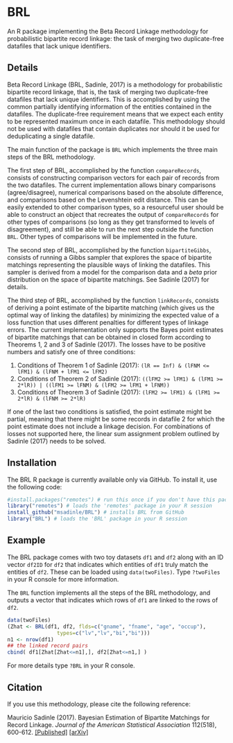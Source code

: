 # BRL

An R package implementing the Beta Record Linkage methodology for probabilistic bipartite record linkage: the task of merging two duplicate-free datafiles that lack unique identifiers.  


## Details	

Beta Record Linkage (BRL, Sadinle, 2017) is a methodology for probabilistic bipartite record linkage, that is, the task of merging two duplicate-free datafiles that lack unique identifiers.  This is accomplished by using the common partially identifying information 
		of the entities contained in the datafiles.  The duplicate-free requirement means that we expect each entity to be represented maximum once in 
		each datafile.  This methodology should not be used with datafiles that contain duplicates nor should it be used for deduplicating a single datafile.  
		
The main function of the package is `BRL` which implements the three main steps of the BRL methodology.

The first step of BRL, accomplished by the function `compareRecords`, consists of constructing comparison vectors for each pair of records from the two datafiles. The current implementation allows binary comparisons (agree/disagree), numerical comparisons based on the absolute difference, and comparisons based on the Levenshtein edit distance.  This can be easily extended to other comparison types, so a resourceful user should be able to construct an object that recreates the output of `compareRecords` for other types of comparisons (so long as they get transformed to levels of disagreement), and still be able to run the next step outside the function `BRL`.  Other types of comparisons will be implemented in the future.  

The second step of BRL, accomplished by the function `bipartiteGibbs`, consists of running a Gibbs sampler that explores the space of bipartite matchings 
 			representing the plausible ways of linking the datafiles.  This sampler is derived from a model for the comparison data and a _beta_ prior 
distribution on the space of bipartite matchings.  See Sadinle (2017) for details. 

The third step of BRL, accomplished by the function `linkRecords`, consists of deriving a point estimate of the bipartite matching 
		(which gives us the optimal way of linking the datafiles) 
			by minimizing the expected value of 
		a loss function that uses different penalties for different types of linkage errors.  The current implementation only supports the 
			Bayes point estimates of bipartite matchings that can be obtained in closed form according to Theorems 1, 2 and 3 of Sadinle (2017).
 			The losses have to be positive numbers and satisfy one of three conditions:

1. Conditions of Theorem 1 of Sadinle (2017):
`(lR == Inf) & (lFNM <= lFM1) & (lFNM + lFM1 <= lFM2)`
2. Conditions of Theorem 2 of Sadinle (2017):
`((lFM2 >= lFM1) & (lFM1 >= 2*lR)) | ((lFM1 >= lFNM) & (lFM2 >= lFM1 + lFNM))`
3. Conditions of Theorem 3 of Sadinle (2017):
`(lFM2 >= lFM1) & (lFM1 >= 2*lR) & (lFNM >= 2*lR)`


If one of the last two conditions is satisfied, the point estimate might be partial, meaning that there
			might be some records in datafile 2 for which the point estimate does not include a linkage decision.
 			For combinations of losses not supported here, the linear sum assignment problem outlined by Sadinle (2017)
			needs to be solved.


## Installation

The BRL R package is currently available only via GitHub.  To install it, use the following code:

```r
#install.packages("remotes") # run this once if you don't have this package already installed
library("remotes") # loads the 'remotes' package in your R session
install_github("msadinle/BRL") # installs BRL from GitHub
library("BRL") # loads the 'BRL' package in your R session
```

## Example

The BRL package comes with two toy datasets `df1` and `df2` along with an ID vector `df2ID`
for `df2` that indicates which entities of `df1` truly match the entities of `df2`.  These can be loaded  using `data(twoFiles)`.  Type `?twoFiles` in your R console for more information.  

The `BRL` function implements all the steps of the BRL methodology, and outputs a vector that indicates which rows of `df1` are linked to the rows of `df2`.
```r
data(twoFiles)
(Zhat <- BRL(df1, df2, flds=c("gname", "fname", "age", "occup"), 
 				types=c("lv","lv","bi","bi")))
n1 <- nrow(df1)
## the linked record pairs
cbind( df1[Zhat[Zhat<=n1],], df2[Zhat<=n1,] )
```
For more details type `?BRL` in your R console.


## Citation

If you use this methodology, please cite the following reference:

Mauricio Sadinle (2017). Bayesian Estimation of Bipartite Matchings for Record Linkage. _Journal of the American Statistical Association_ 112(518), 600-612. [[Published]](https://doi.org/10.1080/01621459.2016.1148612)
[[arXiv]](https://arxiv.org/abs/1601.06630)